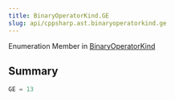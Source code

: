 ```yaml
---
title: BinaryOperatorKind.GE
slug: api/cppsharp.ast.binaryoperatorkind.ge
---
```

Enumeration Member in [BinaryOperatorKind](/api/cppsharp/ast/binaryoperatorkind)

## Summary



```csharp
GE = 13
```

